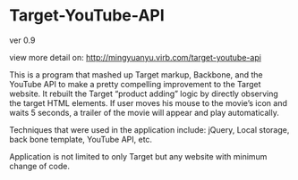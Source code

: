 # Target-YouTube-API
ver 0.9

view more detail on: 
http://mingyuanyu.virb.com/target-youtube-api

This is a program that mashed up Target markup, Backbone, and the YouTube API to make a pretty compelling improvement to the Target website. It rebuilt the Target “product adding” logic by directly observing the target HTML elements. If user moves his mouse to the movie’s icon and waits 5 seconds, a trailer of the movie will appear and play automatically.

Techniques that were used in the application include: jQuery, Local storage, back bone template, YouTube API, etc.

Application is not limited to only Target but any website with minimum change of code.
